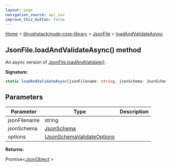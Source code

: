 ```yaml
---
layout: page
navigation_source: api_nav
improve_this_button: false
---
```



[Home](./index.md) &gt; [@rushstack/node-core-library](./node-core-library.md) &gt; [JsonFile](./node-core-library.jsonfile.md) &gt; [loadAndValidateAsync](./node-core-library.jsonfile.loadandvalidateasync.md)

## JsonFile.loadAndValidateAsync() method

An async version of [JsonFile.loadAndValidate()](./node-core-library.jsonfile.loadandvalidate.md) .

<b>Signature:</b>

```typescript
static loadAndValidateAsync(jsonFilename: string, jsonSchema: JsonSchema, options?: IJsonSchemaValidateOptions): Promise<JsonObject>;
```

## Parameters

|  Parameter | Type | Description |
|  --- | --- | --- |
|  jsonFilename | string |  |
|  jsonSchema | [JsonSchema](./node-core-library.jsonschema.md) |  |
|  options | [IJsonSchemaValidateOptions](./node-core-library.ijsonschemavalidateoptions.md) |  |

<b>Returns:</b>

Promise&lt;[JsonObject](./node-core-library.jsonobject.md) &gt;
